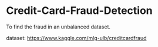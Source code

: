 # Credit-Card-Fraud-Detection


To find the fraud in an unbalanced dataset.

dataset: https://www.kaggle.com/mlg-ulb/creditcardfraud
